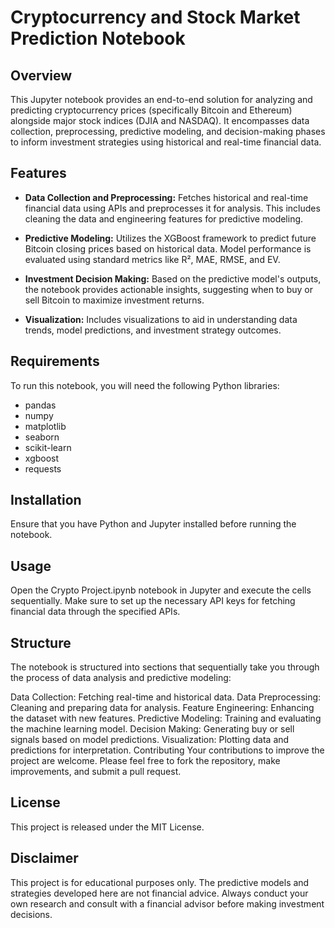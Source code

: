# Cryptocurrency and Stock Market Prediction Notebook

## Overview
This Jupyter notebook provides an end-to-end solution for analyzing and predicting cryptocurrency prices (specifically Bitcoin and Ethereum) alongside major stock indices (DJIA and NASDAQ). It encompasses data collection, preprocessing, predictive modeling, and decision-making phases to inform investment strategies using historical and real-time financial data.

## Features

- **Data Collection and Preprocessing:** Fetches historical and real-time financial data using APIs and preprocesses it for analysis. This includes cleaning the data and engineering features for predictive modeling.

- **Predictive Modeling:** Utilizes the XGBoost framework to predict future Bitcoin closing prices based on historical data. Model performance is evaluated using standard metrics like R², MAE, RMSE, and EV.

- **Investment Decision Making:** Based on the predictive model's outputs, the notebook provides actionable insights, suggesting when to buy or sell Bitcoin to maximize investment returns.

- **Visualization:** Includes visualizations to aid in understanding data trends, model predictions, and investment strategy outcomes.

## Requirements
To run this notebook, you will need the following Python libraries:
- pandas
- numpy
- matplotlib
- seaborn
- scikit-learn
- xgboost
- requests

## Installation
Ensure that you have Python and Jupyter installed before running the notebook.

## Usage
Open the Crypto Project.ipynb notebook in Jupyter and execute the cells sequentially. Make sure to set up the necessary API keys for fetching financial data through the specified APIs.

## Structure
The notebook is structured into sections that sequentially take you through the process of data analysis and predictive modeling:

Data Collection: Fetching real-time and historical data.
Data Preprocessing: Cleaning and preparing data for analysis.
Feature Engineering: Enhancing the dataset with new features.
Predictive Modeling: Training and evaluating the machine learning model.
Decision Making: Generating buy or sell signals based on model predictions.
Visualization: Plotting data and predictions for interpretation.
Contributing
Your contributions to improve the project are welcome. Please feel free to fork the repository, make improvements, and submit a pull request.

## License
This project is released under the MIT License.

## Disclaimer
This project is for educational purposes only. The predictive models and strategies developed here are not financial advice. Always conduct your own research and consult with a financial advisor before making investment decisions.
